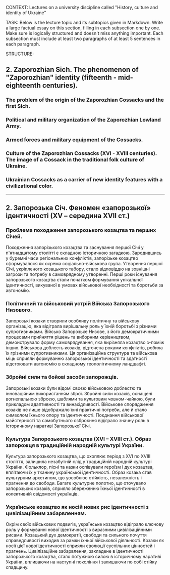 CONTEXT:
Lectures on a university discipline called "History, culture and identity of Ukraine"

TASK:
Below is the lecture topic and its subtopics given in Markdown. Write a large factual essay on this section, filling in each subsection one by one. Make sure is logically structured and doesn't miss anything important. Each subsection must include at least two paragraphs of at least 5 sentences in each paragraph.

STRUCTURE:

## 2. Zaporozhian Sich. The phenomenon of "Zaporozhian" identity (fifteenth - mid-eighteenth centuries).

### The problem of the origin of the Zaporozhian Cossacks and the first Sich.

### Political and military organization of the Zaporozhian Lowland Army.

### Armed forces and military equipment of the Cossacks.

### Culture of the Zaporozhian Cossacks (XVI - XVIII centuries). The image of a Cossack in the traditional folk culture of Ukraine.

### Ukrainian Cossacks as a carrier of new identity features with a civilizational color.

---

## 2. Запорозька Січ. Феномен «запорозької» ідентичності (ХV – середина ХVІІ ст.)

### Проблема походження запорозького козацтва та перших Січей.

Походження запорізького козацтва та заснування першої Січі у п'ятнадцятому столітті є складною історичною загадкою. Зародившись у буремні часи регіональних конфліктів, запорізьке козацтво сформувалося як окрема соціально-військова група. Утворення першої Січі, укріпленого козацького табору, стало відповіддю на зовнішні загрози та потребу в самоврядному утворенні. Перші роки існування запорозького козацтва стали початком формування унікальної ідентичності, викуваної в умовах військової необхідності та боротьби за автономію.

### Політичний та військовий устрій Війська Запорозького Низового.

Запорозькі козаки створили особливу політичну та військову організацію, яка відіграла вирішальну роль у їхній боротьбі з різними супротивниками. Військо Запорозьке Низове, з його демократичними процесами прийняття рішень та виборним керівництвом, демонструвало форму самоврядування, яка вирізняла козацтво з-поміж інших. Військова доблесть козаків, відточена роками конфліктів, робила їх грізними супротивниками. Ця організаційна структура та військова міць сприяли формуванню запорозької ідентичності та здатності відстоювати автономію в складному геополітичному ландшафті.

### Збройні сили та бойові засоби запорожців.

Запорозькі козаки були відомі своєю військовою доблестю та інноваційним використанням зброї. Збройні сили козаків, оснащені вогнепальною зброєю, шаблями та культовим човном-чайкою, були прикладом адаптивності та винахідливості. Військове спорядження козаків не лише відображало їхні практичні потреби, але й стало символом їхнього опору та ідентичності. Поєднання військової майстерності та самобутнього озброєння відіграло значну роль в історичному наративі Запорозької Січі.

### Культура Запорозького козацтва (XVI – XVIII ст.). Образ запорожця в традиційній народній культурі України.

Культура запорозького козацтва, що охоплює період з XVI по XVIII століття, залишила незабутній слід у традиційній народній культурі України. Фольклор, пісні та казки оспівували героїзм і дух козацтва, вплітаючи їх у тканину української ідентичності. Образ козака став культурним архетипом, що уособлює стійкість, незалежність і прагнення до свободи. Багате культурне полотно, що оточувало запорозьких козаків, сприяло збереженню їхньої ідентичності в колективній свідомості українців.

### Українське козацтво як носій нових рис ідентичності з цивілізаційним забарвленням.

Окрім своїх військових подвигів, українське козацтво відіграло ключову роль у формуванні нової ідентичності з виразними цивілізаційними рисами. Козацький дух демократії, свободи та сильного почуття справедливості виходив за рамки їхньої військової діяльності. Козаки як носії цієї нової ідентичності сприяли еволюції суспільних цінностей і прагнень. Цивілізаційне забарвлення, закладене в ідентичності запорозького козацтва, стало потужною силою в історичному наративі України, впливаючи на наступні покоління і залишаючи по собі стійку спадщину.
